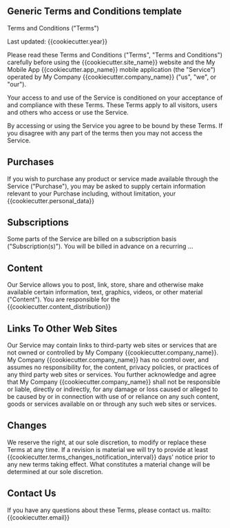 


## Generic Terms and Conditions template

Terms and Conditions ("Terms")

Last updated: {{cookiecutter.year}}

Please read these Terms and Conditions ("Terms", "Terms and Conditions") carefully before using
the {{cookiecutter.site_name}} website and the My Mobile App {{cookiecutter.app_name}}
mobile application (the "Service") operated by My Company {{cookiecutter.company_name}} ("us", "we", or "our").

Your access to and use of the Service is conditioned on your acceptance of and compliance with these Terms.
These Terms apply to all visitors, users and others who access or use the Service.

By accessing or using the Service you agree to be bound by these Terms.
If you disagree with any part of the terms then you may not access the Service.

## Purchases

If you wish to purchase any product or service made available through the Service ("Purchase"), you may be asked to supply certain information relevant to your Purchase including, without limitation, your {{cookiecutter.personal_data}}

## Subscriptions

Some parts of the Service are billed on a subscription basis ("Subscription(s)"). You will be billed in advance on a recurring ...

## Content

Our Service allows you to post, link, store, share and otherwise make available certain information, text, graphics, videos, or other material ("Content").
You are responsible for the {{cookiecutter.content_distribution}}


## Links To Other Web Sites

Our Service may contain links to third-party web sites or services that are not owned or controlled by My Company {{cookiecutter.company_name}}.
My Company {{cookiecutter.company_name}} has no control over, and assumes no responsibility for, the content, privacy policies, or practices of any third party web sites or services.
You further acknowledge and agree that My Company {{cookiecutter.company_name}} shall not be responsible or liable, directly or indirectly, for any damage or loss caused or alleged to be caused by or in connection with use of or reliance on any such content, goods or services available on or through any such web sites or services.

## Changes

We reserve the right, at our sole discretion, to modify or replace these Terms at any time.
If a revision is material we will try to provide at least {{cookiecutter.terms_changes_notification_interval}} days' notice prior to any new terms taking effect.
What constitutes a material change will be determined at our sole discretion.

## Contact Us

If you have any questions about these Terms, please contact us. mailto:{{cookiecutter.email}}